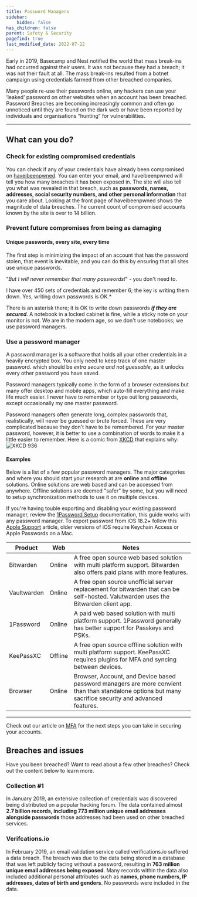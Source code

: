 ```yaml
---
title: Password Managers
sidebar:
    hidden: false
has_children: false
parent: Safety & Security
pagefind: true
last_modified_date: 2022-07-22
---
```


Early in 2019, Basecamp and Nest notified the world that mass break-ins had occurred against their users. It was not because they had a breach; it was not their fault at all. The mass break-ins resulted from a botnet campaign using credentials farmed from other breached companies.

Many people re-use their passwords online, any hackers can use your ‘leaked’ password on other websites when an account has been breached. Password Breaches are becoming increasingly common and often go unnoticed until they are found on the dark web or have been reported by individuals and organisations “hunting” for vulnerabilities.

---

## What can you do?
### Check for existing compromised credentials
You can check if any of your credentials have already been compromised on [haveibeenpwned](https://haveibeenpwned.com/). You can enter your email, and haveibeenpwned will tell you how many breaches it has been exposed in. The site will also tell you what was revealed in that breach, such as **passwords, names, addresses, social security numbers, and other personal information** that you care about. Looking at the front page of haveibeenpwned shows the magnitude of data breaches. The current count of compromised accounts known by the site is over to 14 billion.

### Prevent future compromises from being as damaging
#### Unique passwords, every site, every time

The first step is minimizing the impact of an account that has the password stolen, that event is inevitable, and you can do this by ensuring that all sites use unique passwords.

“*But I will never remember that many passwords!*" - you don't need to.

I have over 450 sets of credentials and remember 6; the key is writing them down. Yes, writing down passwords is OK.\*

There is an asterisk there; it is OK to write down passwords ***if they are secured***. A notebook in a locked cabinet is fine, while a sticky note on your monitor is not. We are in the modern age, so we don't use notebooks; we use password managers.

### Use a password manager
A password manager is a software that holds all your other credentials in a heavily encrypted box. You only need to keep track of one master password. which should be *extra secure and not guessable*, as it unlocks every other password you have saved.

Password managers typically come in the form of a browser extensions but many offer desktop and mobile apps, which auto-fill everything and make life much easier. I never have to remember or type out long passwords, except occasionally my one master password.

Password managers often generate long, complex passwords that, realistically, will never be guessed or brute forced. These are very complicated because they don't have to be remembered. For your master password, however, it is better to use a combination of words to make it a little easier to remember. Here is a comic from [XKCD](https://xkcd.com/) that explains why:
![[XKCD 936](https://xkcd.com/936/)](https://imgs.xkcd.com/comics/password_strength.png)

#### Examples
Below is a list of a few popular password managers. The major categories and where you should start your research at are **online** and **offline** solutions. Online solutions are web based and can be accessed from anywhere. Offline solutions are deemed "safer" by some, but you will need to setup synchronization methods to use it on multiple devices.

If you're having touble exporting and disabling your existing password manager, review the [1Password Setup](https://support.1password.com/import/) documentation, this guide works with any password manager. To export password from iOS 18.2+ follow this [Apple Support](https://support.apple.com/guide/iphone/export-passwords-iphf28f2e93e/ios) article, older versions of iOS require Keychain Access or Apple Passwords on a Mac.

| Product | Web | Notes |
| --- | --- | --- |
| Bitwarden | Online | A free open source web based solution with multi platform support. Bitwarden also offers paid plans with more features. |
| Vaultwarden | Online | A free open source unofficial server replacement for bitwarden that can be self-hosted. Valutwarden uses the Bitwarden client app. |
| 1Password | Online | A paid web based solution with multi platform support. 1Password generally has better support for Passkeys and PSKs. |
| KeePassXC | Offline | A free open source offline solution with multi platform support. KeePassXC requires plugins for MFA and syncing between devices. |
| Browser | Online | Browser, Account, and Device based password managers are more convient than than standalone options but many sacrifice security and advanced features. |
---

Check out our article on [MFA](/safety-security/mfa) for the next steps you can take in securing your accounts.

## Breaches and issues
Have you been breached? Want to read about a few other breaches? Check out the content below to learn more.

### Collection #1
In January 2019, an extensive collection of credentials was discovered being distributed on a popular hacking forum. The data contained almost **2.7 billion records, including 773 million unique email addresses alongside passwords** those addresses had been used on other breached services.

### Verifcations.io
In February 2019, an email validation service called verifications.io suffered a data breach. The breach was due to the data being stored in a database that was left publicly facing without a password, resulting in **763 million unique email addresses being exposed**. Many records within the data also included additional personal attributes such as **names, phone numbers, IP addresses, dates of birth and genders**. No passwords were included in the data. 
